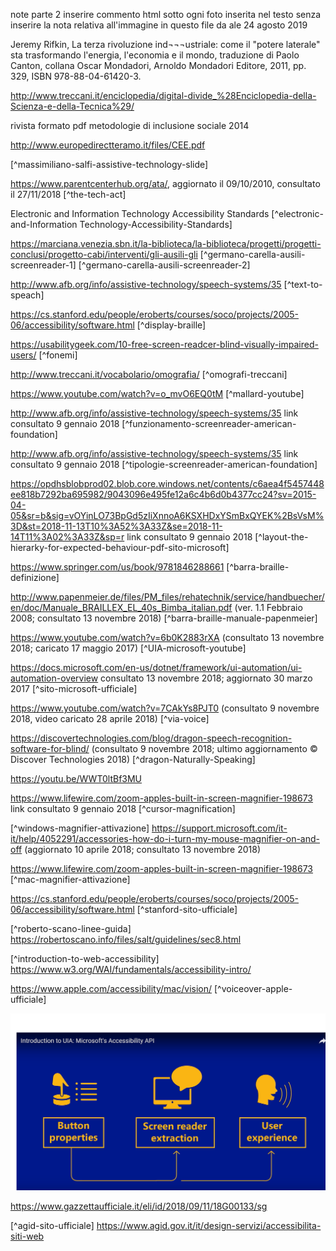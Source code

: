 note parte 2
inserire commento html sotto ogni foto inserita nel testo senza inserire la nota relativa all'immagine in questo file da ale 24 agosto 2019

Jeremy Rifkin, La terza rivoluzione ind¬¬¬ustriale: come il "potere laterale" sta trasformando l'energia, l'economia e il mondo, traduzione di Paolo Canton, collana Oscar Mondadori, Arnoldo Mondadori Editore, 2011, pp. 329, ISBN 978-88-04-61420-3.
[^jeremy-rifkin-p329]: p 329

http://www.treccani.it/enciclopedia/digital-divide_%28Enciclopedia-della-Scienza-e-della-Tecnica%29/
[^digital-devide-definizione]: digital devide definizione

rivista formato pdf metodologie di inclusione sociale 2014
[^accessibilita-usabilita-rivista]: accessibilità usabilità

http://www.europedirectteramo.it/files/CEE.pdf
[^direttiva-europea-pdf]: direttiva europea

[^massimiliano-salfi-assistive-technology-slide]

https://www.parentcenterhub.org/ata/, aggiornato il 09/10/2010, consultato il 27/11/2018
[^the-tech-act]

Electronic and Information Technology Accessibility Standards 
[^electronic-and-Information Technology-Accessibility-Standards]

https://marciana.venezia.sbn.it/la-biblioteca/la-biblioteca/progetti/progetti-conclusi/progetto-cabi/interventi/gli-ausili-gli
[^germano-carella-ausili-screenreader-1]
[^germano-carella-ausili-screenreader-2]

http://www.afb.org/info/assistive-technology/speech-systems/35
[^text-to-speach]

https://cs.stanford.edu/people/eroberts/courses/soco/projects/2005-06/accessibility/software.html
[^display-braille]

 https://usabilitygeek.com/10-free-screen-readcer-blind-visually-impaired-users/
[^fonemi]

 http://www.treccani.it/vocabolario/omografia/
[^omografi-treccani]

[^schema-sintesi-vocale]: tratto da wikipedia

https://www.youtube.com/watch?v=o_mvO6EQ0tM
[^mallard-youtube]

http://www.afb.org/info/assistive-technology/speech-systems/35 link consultato 9 gennaio 2018
[^funzionamento-screenreader-american-foundation]

http://www.afb.org/info/assistive-technology/speech-systems/35 link consultato 9 gennaio 2018
[^tipologie-screenreader-american-foundation]

https://opdhsblobprod02.blob.core.windows.net/contents/c6aea4f5457448ee818b7292ba695982/9043096e495fe12a6c4b6d0b4377cc24?sv=2015-04-05&sr=b&sig=vOYinLO73BpGd5zIiXnnoA6KSXHDxYSmBxQYEK%2BsVsM%3D&st=2018-11-13T10%3A52%3A33Z&se=2018-11-14T11%3A02%3A33Z&sp=r link consultato 9 gennaio 2018
[^layout-the-hierarky-for-expected-behaviour-pdf-sito-microsoft]

[^immagine-barra-braille]: tratto da collezione privata

https://www.springer.com/us/book/9781846288661
[^barra-braille-definizione]

http://www.papenmeier.de/files/PM_files/rehatechnik/service/handbuecher/en/doc/Manuale_BRAILLEX_EL_40s_Bimba_italian.pdf
(ver. 1.1 Febbraio 2008; consultato 13 novembre 2018)
[^barra-braille-manuale-papenmeier]

https://www.youtube.com/watch?v=6b0K2883rXA
(consultato 13 novembre 2018; caricato 17 maggio 2017) 
[^UIA-microsoft-youtube]

https://docs.microsoft.com/en-us/dotnet/framework/ui-automation/ui-automation-overview consultato 13 novembre 2018; aggiornato 30 marzo 2017
[^sito-microsoft-ufficiale]

https://www.youtube.com/watch?v=7CAkYs8PJT0 (consultato 9 novembre 2018, video caricato 28 aprile 2018)
[^via-voice]

https://discovertechnologies.com/blog/dragon-speech-recognition-software-for-blind/ (consultato 9 novembre 2018; ultimo aggiornamento © Discover Technologies 2018)
[^dragon-Naturally-Speaking]

https://youtu.be/WWT0ltBf3MU
[^machine-learning-oogle-io2018]: Conferenza Google I/O 2018 youtube

https://www.lifewire.com/zoom-apples-built-in-screen-magnifier-198673 link consultato 9 gennaio 2018
[^cursor-magnification]

[^windows-magnifier-attivazione]
https://support.microsoft.com/it-it/help/4052291/accessories-how-do-i-turn-my-mouse-magnifier-on-and-off  (aggiornato 10 aprile 2018; consultato 13 novembre 2018)

https://www.lifewire.com/zoom-apples-built-in-screen-magnifier-198673 
[^mac-magnifier-attivazione]

https://cs.stanford.edu/people/eroberts/courses/soco/projects/2005-06/accessibility/software.html
[^stanford-sito-ufficiale]

[^roberto-scano-linee-guida]
https://robertoscano.info/files/salt/guidelines/sec8.html

[^introduction-to-web-accessibility]
https://www.w3.org/WAI/fundamentals/accessibility-intro/

https://www.apple.com/accessibility/mac/vision/
[^voiceover-apple-ufficiale]

![](.\images\generic\schema-api-uia-microsoft.png)
[^schema-uia-microsoft-youtube]: link youtube

https://www.gazzettaufficiale.it/eli/id/2018/09/11/18G00133/sg
[^aggiornamento-legge-stanca-2018]: decreto legislativo 10 agosto 2018, n. 106 pubblicato in Gazzetta Ufficiale n. 221

[^agid-sito-ufficiale]
https://www.agid.gov.it/it/design-servizi/accessibilita-siti-web

[^massimiliano-salfi-AT]: M. SALFI, La tecnologia a supporto della disabilità, presentazione in formato pdf per il corso di Informatica medica, Università degli Studi di Catania, Dipartimento di matematica e informatica